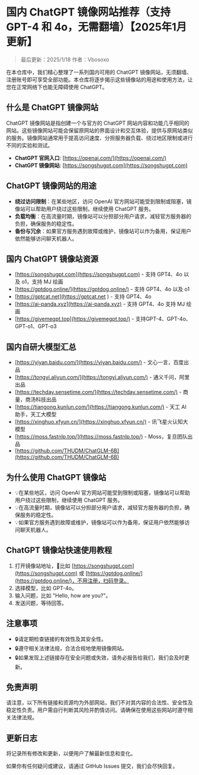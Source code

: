 # 国内 ChatGPT 镜像网站推荐（支持 GPT-4 和 4o，无需翻墙）【2025年1月更新】

> 最后更新：2025/1/18
> 作者：Vbosoxo

在本仓库中，我们精心整理了一系列国内可用的 ChatGPT 镜像网站，无须翻墙、注册账号即可享受全部功能。本仓库将逐步揭示这些镜像站的用途和使用方法，让您在正常网络下也能无障碍使用 ChatGPT。

## 什么是 ChatGPT 镜像网站

ChatGPT 镜像网站是指创建一个与官方的 ChatGPT 网站内容和功能几乎相同的网站。这些镜像网站可能会保留原网站的界面设计和交互体验，提供与原网站类似的服务。镜像网站通常用于提高访问速度、分担服务器负载、绕过地区限制或进行不同的实验和测试。

- **ChatGPT 官网入口**: [https://openai.com/](https://openai.com/)
- **ChatGPT 镜像网站**: [https://songshugpt.com](https://songshugpt.com)

## ChatGPT 镜像网站的用途

- **绕过访问限制**：在某些地区，访问 OpenAI 官方网站可能受到限制或阻塞，镜像站可以帮助用户绕过这些限制，继续使用 ChatGPT 服务。
- **负载均衡**：在高流量时期，镜像站可以分担部分用户请求，减轻官方服务器的负担，确保服务的稳定性。
- **备份与冗余**：如果官方服务遇到故障或维护，镜像站可以作为备用，保证用户依然能够访问聊天机器人。

## 国内 ChatGPT 镜像站资源

- [https://songshugpt.com](https://songshugpt.com) - 支持 GPT4、4o 以及 o1，支持 MJ 绘画
- [https://gptdog.online/](https://gptdog.online/) - 支持 GPT4、4o 以及 o1
- [https://gptcat.net](https://gptcat.net ) - 支持 GPT4、4o
- [https://ai-panda.xyz](https://ai-panda.xyz) - 支持 GPT4、4o 支持 MJ 绘画
- [https://givemegpt.top](https://givemegpt.top/) - 支持GPT-4、GPT-4o、GPT-o1、GPT-o3

## 国内自研大模型汇总

- [https://yiyan.baidu.com/](https://yiyan.baidu.com/) - 文心一言，百度出品
- [https://tongyi.aliyun.com/](https://tongyi.aliyun.com/) - 通义千问，阿里出品
- [https://techday.sensetime.com/](https://techday.sensetime.com/) - 商量，商汤科技出品
- [https://tiangong.kunlun.com/](https://tiangong.kunlun.com/) - 天工 AI 助手，天工大模型
- [https://xinghuo.xfyun.cn/](https://xinghuo.xfyun.cn/) - 讯飞星火认知大模型
- [https://moss.fastnlp.top/](https://moss.fastnlp.top/) - Moss，复旦团队出品
- [https://github.com/THUDM/ChatGLM-6B](https://github.com/THUDM/ChatGLM-6B)

## 为什么使用 ChatGPT 镜像站

- 💡在某些地区，访问 OpenAI 官方网站可能受到限制或阻塞，镜像站可以帮助用户绕过这些限制，继续使用 ChatGPT 服务。
- 💡在高流量时期，镜像站可以分担部分用户请求，减轻官方服务器的负担，确保服务的稳定性。
- 💡如果官方服务遇到故障或维护，镜像站可以作为备用，保证用户依然能够访问聊天机器人。

## ChatGPT 镜像站快速使用教程

1. 打开镜像站地址，🌟比如 [https://songshugpt.com](https://songshugpt.com) 或 [https://gptdog.online/](https://gptdog.online/)，不用注册，扫码登录。
2. 选择模型，比如 GPT-4o。
3. 输入问题，比如 "Hello, how are you?"。
4. 发送问题，等待回答。

## 注意事项

- 🔒请定期检查链接的有效性及其安全性。
- 🔒遵守相关法律法规，合法合规地使用镜像网站。
- 🔒如果发现上述链接存在安全问题或失效，请务必报告给我们，我们会及时更新。

## 免责声明

请注意，以下所有链接和资源均为外部网站，我们不对其内容的合法性、安全性及稳定性负责。用户需自行判断其风险并酌情访问。请确保在使用这些网站时遵守相关法律法规。

## 更新日志

将记录所有修改和更新，以便用户了解最新信息和变化。

如果你有任何疑问或建议，请通过 GitHub Issues 提交，我们会尽快回复。
